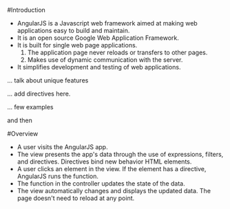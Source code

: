 #Introduction
* AngularJS is a Javascript web framework aimed at making web applications easy to build and maintain.
* It is an open source Google Web Application Framework.
* It is built for single web page applications.
  1. The application page never reloads or transfers to other pages. 
  2. Makes use of dynamic communication with the server.
* It simplifies development and testing of web applications.

... talk about unique features

... add directives here.

... few examples

and then

#Overview
* A user visits the AngularJS app.
* The view presents the app's data through the use of expressions, filters, and directives. Directives bind new behavior HTML elements.
* A user clicks an element in the view. If the element has a directive, AngularJS runs the function.
* The function in the controller updates the state of the data.
* The view automatically changes and displays the updated data. The page doesn't need to reload at any point.
